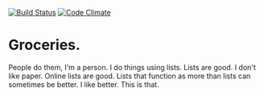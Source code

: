 [![Build Status](https://travis-ci.org/danReynolds/softgroceries.svg?branch=master)](https://travis-ci.org/danReynolds/softgroceries)
[![Code Climate](https://codeclimate.com/github/danReynolds/softgroceries/badges/gpa.svg)](https://codeclimate.com/github/danReynolds/softgroceries)

# Groceries.
People do them, I'm a person. I do things using lists. Lists are good. I don't like paper. Online lists are good. Lists that function as more than lists can sometimes be better. I like better. This is that.
